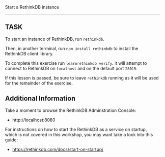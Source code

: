 Start a RethinkDB instance

-----------------------------------------------------------
## TASK

To start an instance of RethinkDB, run `rethinkdb`.

Then, in another terminal, run `npm install rethinkdb` to install the RethinkDB
 client library.

To complete this exercise run `learnrethinkdb verify`. It will attempt to
connect to RethinkDB on `localhost` and on the default port `28015`.

If this lesson is passed, be sure to leave `rethinkdb` running as it will
be used for the remainder of the exercise.

## Additional Information

Take a moment to browse the RethinkDB Adminstration Console:
* http://localhost:8080

For instructions on how to start the RethinkDB as a service on startup,
which is not covered in this workshop, you may want take a look into this guide:
* https://rethinkdb.com/docs/start-on-startup/
